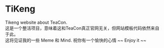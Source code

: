 # TiKeng
Tikeng website about TeaCon.<br>
这是一个整活项目，意味着这和TeaCon真正官网无关，但网站模板代码依然来自于此。<br>
这将见证我的一些 Meme 和 Mind.
祝你有一个愉快的心情
~~ Enjoy it ~~
